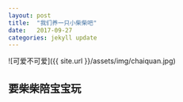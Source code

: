 ```yaml
---
layout: post
title:  "我们养一只小柴柴吧"
date:   2017-09-27
categories: jekyll update
---
```

![可爱不可爱]({{ site.url }}/assets/img/chaiquan.jpg)
## 要柴柴陪宝宝玩